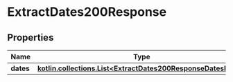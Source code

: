 
# ExtractDates200Response

## Properties
| Name | Type | Description | Notes |
| ------------ | ------------- | ------------- | ------------- |
| **dates** | [**kotlin.collections.List&lt;ExtractDates200ResponseDatesInner&gt;**](ExtractDates200ResponseDatesInner.md) |  |  [optional] |



